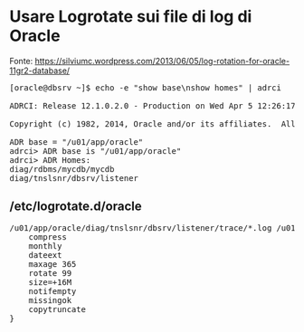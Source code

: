 # Usare Logrotate sui file di log di Oracle
Fonte: https://silviumc.wordpress.com/2013/06/05/log-rotation-for-oracle-11gr2-database/

<pre>
[oracle@dbsrv ~]$ echo -e "show base\nshow homes" | adrci

ADRCI: Release 12.1.0.2.0 - Production on Wed Apr 5 12:26:17 2017

Copyright (c) 1982, 2014, Oracle and/or its affiliates.  All rights reserved.

ADR base = "/u01/app/oracle"
adrci> ADR base is "/u01/app/oracle"
adrci> ADR Homes: 
diag/rdbms/mycdb/mycdb
diag/tnslsnr/dbsrv/listener
</pre>


## /etc/logrotate.d/oracle
<pre>
/u01/app/oracle/diag/tnslsnr/dbsrv/listener/trace/*.log /u01/app/oracle/diag/rdbms/mycdb/mycdb/trace/*.log {
    compress
    monthly
    dateext
    maxage 365
    rotate 99
    size=+16M
    notifempty
    missingok
    copytruncate
}

</pre>
